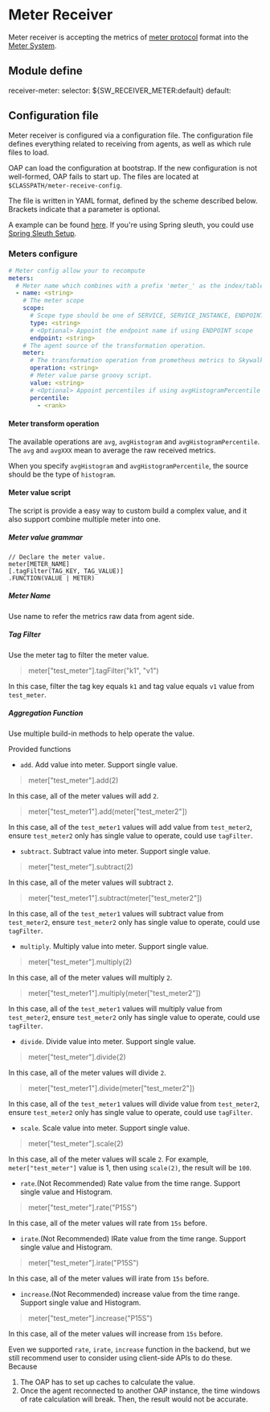 # Meter Receiver
Meter receiver is accepting the metrics of [meter protocol](https://github.com/apache/skywalking-data-collect-protocol/blob/master/language-agent/Meter.proto) format into the [Meter System](./../../concepts-and-designs/meter.md).

## Module define
receiver-meter:
  selector: ${SW_RECEIVER_METER:default}
  default:

## Configuration file
Meter receiver is configured via a configuration file. The configuration file defines everything related to receiving 
 from agents, as well as which rule files to load.
 
OAP can load the configuration at bootstrap. If the new configuration is not well-formed, OAP fails to start up. The files
are located at `$CLASSPATH/meter-receive-config`.

The file is written in YAML format, defined by the scheme described below. Brackets indicate that a parameter is optional.

A example can be found [here](../../../../oap-server/server-bootstrap/src/main/resources/meter-receive-config/spring.yaml).
If you're using Spring sleuth, you could use [Spring Sleuth Setup](spring-sleuth-setup.md).

### Meters configure

```yaml
# Meter config allow your to recompute
meters:
  # Meter name which combines with a prefix 'meter_' as the index/table name in storage.
  - name: <string>
    # The meter scope
    scope:
      # Scope type should be one of SERVICE, SERVICE_INSTANCE, ENDPOINT
      type: <string>
      # <Optional> Appoint the endpoint name if using ENDPOINT scope
      endpoint: <string>
    # The agent source of the transformation operation.
    meter:
      # The transformation operation from prometheus metrics to Skywalking ones. 
      operation: <string>
      # Meter value parse groovy script.
      value: <string>
      # <Optional> Appoint percentiles if using avgHistogramPercentile operation.
      percentile:
        - <rank>
```

#### Meter transform operation

The available operations are `avg`, `avgHistogram` and `avgHistogramPercentile`. The `avg` and `avgXXX` mean to average
the raw received metrics. 

When you specify `avgHistogram` and `avgHistogramPercentile`, the source should be the type of `histogram`.

#### Meter value script

The script is provide a easy way to custom build a complex value, and it also support combine multiple meter into one.

##### Meter value grammar
```
// Declare the meter value.
meter[METER_NAME]
[.tagFilter(TAG_KEY, TAG_VALUE)]
.FUNCTION(VALUE | METER)
```
##### Meter Name

Use name to refer the metrics raw data from agent side.

##### Tag Filter

Use the meter tag to filter the meter value.
> meter["test_meter"].tagFilter("k1", "v1")

In this case, filter the tag key equals `k1` and tag value equals `v1` value from `test_meter`.

##### Aggregation Function

Use multiple build-in methods to help operate the value.

Provided functions
- `add`. Add value into meter. Support single value.
> meter["test_meter"].add(2)

In this case, all of the meter values will add `2`.
> meter["test_meter1"].add(meter["test_meter2"])

In this case, all of the `test_meter1` values will add value from `test_meter2`, ensure `test_meter2` only has single value to operate, could use `tagFilter`.
- `subtract`. Subtract value into meter. Support single value.
> meter["test_meter"].subtract(2)

In this case, all of the meter values will subtract `2`.
> meter["test_meter1"].subtract(meter["test_meter2"])

In this case, all of the `test_meter1` values will subtract value from `test_meter2`, ensure `test_meter2` only has single value to operate, could use `tagFilter`.
- `multiply`. Multiply value into meter. Support single value.
> meter["test_meter"].multiply(2)

In this case, all of the meter values will multiply `2`.
> meter["test_meter1"].multiply(meter["test_meter2"])

In this case, all of the `test_meter1` values will multiply value from `test_meter2`, ensure `test_meter2` only has single value to operate, could use `tagFilter`.
- `divide`. Divide value into meter. Support single value.
> meter["test_meter"].divide(2)

In this case, all of the meter values will divide `2`.
> meter["test_meter1"].divide(meter["test_meter2"])

In this case, all of the `test_meter1` values will divide value from `test_meter2`, ensure `test_meter2` only has single value to operate, could use `tagFilter`.
- `scale`. Scale value into meter. Support single value.
> meter["test_meter"].scale(2)

In this case, all of the meter values will scale `2`. For example, `meter["test_meter"]` value is 1, then using `scale(2)`, the result will be `100`.
- `rate`.(Not Recommended) Rate value from the time range. Support single value and Histogram.
> meter["test_meter"].rate("P15S")

In this case, all of the meter values will rate from `15s` before.
- `irate`.(Not Recommended) IRate value from the time range. Support single value and Histogram.
> meter["test_meter"].irate("P15S")

In this case, all of the meter values will irate from `15s` before.
- `increase`.(Not Recommended) increase value from the time range. Support single value and Histogram.
> meter["test_meter"].increase("P15S")

In this case, all of the meter values will increase from `15s` before.

Even we supported `rate`, `irate`, `increase` function in the backend, but we still recommend user to consider using client-side APIs to do these. Because
1. The OAP has to set up caches to calculate the value.
1. Once the agent reconnected to another OAP instance, the time windows of rate calculation will break. Then, the result would not be accurate.